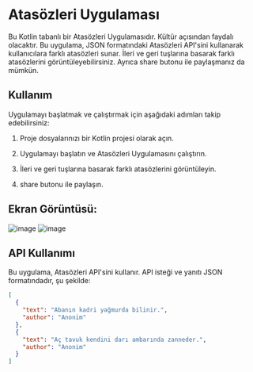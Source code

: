 # Atasözleri Uygulaması

Bu Kotlin tabanlı bir Atasözleri Uygulamasıdır. Kültür açısından faydalı olacaktır. Bu uygulama, JSON formatındaki Atasözleri API'sini kullanarak kullanıcılara farklı atasözleri sunar. İleri ve geri tuşlarına basarak farklı atasözlerini görüntüleyebilirsiniz. Ayrıca share butonu ile paylaşmanız da mümkün. 

## Kullanım

Uygulamayı başlatmak ve çalıştırmak için aşağıdaki adımları takip edebilirsiniz:

1. Proje dosyalarınızı bir Kotlin projesi olarak açın.

3. Uygulamayı başlatın ve Atasözleri Uygulamasını çalıştırın.

4. İleri ve geri tuşlarına basarak farklı atasözlerini görüntüleyin.
   
6. share butonu ile paylaşın.

## Ekran Görüntüsü:
![image](https://github.com/Adl1coder/Atasozleri/assets/93915867/b99ef435-f1cb-429e-91c8-061bf1b92798)
   ![image](https://github.com/Adl1coder/Atasozleri/assets/93915867/69d38fbb-a207-4af1-8542-3504cffd8689)





## API Kullanımı

Bu uygulama, Atasözleri API'sini kullanır. API isteği ve yanıtı JSON formatındadır, şu şekilde:

```json
[
  {
    "text": "Abanın kadri yağmurda bilinir.",
    "author": "Anonim"
  },
  {
    "text": "Aç tavuk kendini darı ambarında zanneder.",
    "author": "Anonim"
  }
]



